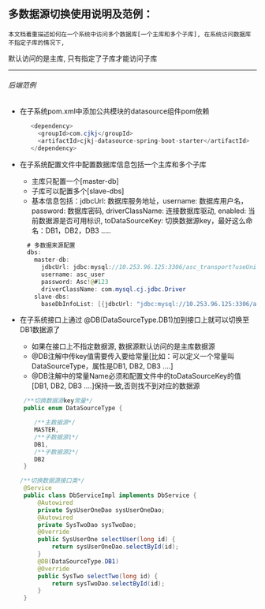 ## 多数据源切换使用说明及范例：

    本文档着重描述如何在一个系统中访问多个数据库[一个主库和多个子库], 在系统访问数据库不指定子库的情况下,
默认访问的是主库, 只有指定了子库才能访问子库

------

###### 后端范例

* 在子系统pom.xml中添加公共模块的datasource组件pom依赖

  ```java
     <dependency>
       <groupId>com.cjkj</groupId>
       <artifactId>cjkj-datasource-spring-boot-starter</artifactId>
     </dependency>
  ```
  
* 在子系统配置文件中配置数据库信息包括一个主库和多个子库
  * 主库只配置一个[master-db]
  * 子库可以配置多个[slave-dbs]
  * 基本信息包括：jdbcUrl: 数据库服务地址，username: 数据库用户名，password: 数据库密码, driverClassName: 连接数据库驱动, enabled: 当前数据源是否可用标识, toDataSourceKey: 切换数据源key，最好这么命名：DB1，DB2，DB3 .....
    
  ```java
    # 多数据来源配置
    dbs:
      master-db:
        jdbcUrl: jdbc:mysql://10.253.96.125:3306/asc_transport?useUnicode=true&characterEncoding=utf-8&useSSL=false&serverTimezone=GMT%2B8
        username: asc_user
        password: Asc!@#123
        driverClassName: com.mysql.cj.jdbc.Driver
      slave-dbs:
        baseDbInfoList: [{jdbcUrl: "jdbc:mysql://10.253.96.125:3306/asc_trade?useUnicode=true&characterEncoding=utf-8&useSSL=false&serverTimezone=GMT%2B8", username: asc_user, password: Asc!@#123, driverClassName: com.mysql.cj.jdbc.Driver, enabled: true, toDataSourceKey: DB1}]
  ```

* 在子系统接口上通过 @DB(DataSourceType.DB1)加到接口上就可以切换至DB1数据源了
  * 如果在接口上不指定数据源, 数据源默认访问的是主库数据源
  * @DB注解中传key值需要传入要给常量[比如：可以定义一个常量叫DataSourceType，属性是DB1, DB2, DB3 ....]
  * @DB注解中的常量Name必须和配置文件中的toDataSourceKey的值[DB1, DB2, DB3 ....]保持一致,否则找不到对应的数据源
  
  ```java
   /**切换数据源key常量*/
   public enum DataSourceType {
  
      /**主数据源*/
      MASTER,
      /**子数据源1*/
      DB1,
      /**子数据源2*/
      DB2
   }
  
  /**切换数据源接口类*/
   @Service
   public class DbServiceImpl implements DbService {  
       @Autowired
       private SysUserOneDao sysUserOneDao;  
       @Autowired
       private SysTwoDao sysTwoDao;  
       @Override
       public SysUserOne selectUser(long id) {
           return sysUserOneDao.selectById(id);
       }  
       @DB(DataSourceType.DB1)
       @Override
       public SysTwo selectTwo(long id) {
           return sysTwoDao.selectById(id);
       }  
   }
  ```
